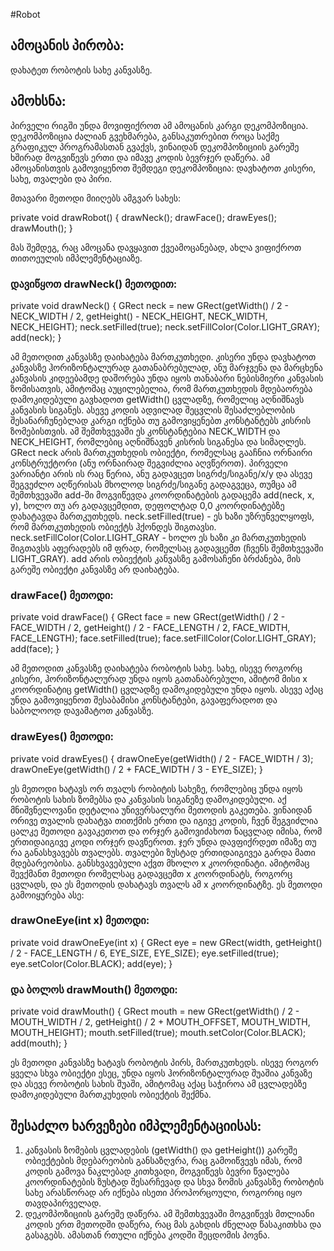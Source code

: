#Robot

## ამოცანის პირობა:
დახატეთ რობოტის სახე კანვასზე.

## ამოხსნა:
პირველი რიგში უნდა მოვიფიქროთ ამ ამოცანის კარგი დეკომპოზიცია. დეკომპოზიცია ძალიან გვეხმარება, განსაკუთრებით როცა საქმე გრაფიკულ პროგრამასთან გვაქვს, ვინაიდან დეკომპოზიციის გარეშე ხშირად მოგვიწევს ერთი და იმავე კოდის ბევრჯერ დაწერა. 
ამ ამოცანისთვის გამოვიყენოთ შემდეგი დეკომპოზიცია: დავხატოთ კისერი, სახე, თვალები და პირი.

მთავარი მეთოდი მიიღებს ამგვარ სახეს:

private void drawRobot() {
	drawNeck();
	drawFace();
	drawEyes();
	drawMouth();
}

მას შემდეგ, რაც ამოცანა დავყავით ქვეამოცანებად, ახლა ვიფიქროთ თითოეულის იმპლემენტაციაზე. 

### დავიწყოთ drawNeck() მეთოდით:

private void drawNeck() {
	GRect neck = new GRect(getWidth() / 2 - NECK_WIDTH / 2, getHeight() - NECK_HEIGHT, NECK_WIDTH, NECK_HEIGHT);
	neck.setFilled(true);
	neck.setFillColor(Color.LIGHT_GRAY);
	add(neck);
}

ამ მეთოდით კანვასზე დაიხატება მართკუთხედი. კისერი უნდა დავხატოთ კანვასზე ჰორიზონტალურად გათანაბრებულად, ანუ მარჯვენა და მარცხენა კანვასის კიდეებამდე დაშორება უნდა იყოს თანაბარი ნებისმიერი კანვასის ზომისათვის, ამიტომაც აუცილებელია, რომ მართკუთხედის მდებაორება დამოკიდებული გავხადოთ getWidth() ცვლადზე, რომელიც აღნიშნავს კანვასის სიგანეს. ასევე კოდის ადვილად შეცვლის შესაძლებლობის შესანარჩუნებლად კარგი იქნება თუ გამოვიყენებთ კონსტანტებს კისრის ზომებისთვის. ამ შემთხვევაში ეს კონსტანტებია NECK_WIDTH და NECK_HEIGHT, რომლებიც აღნიშნავენ კისრის სიგანესა და სიმაღლეს. GRect neck არის მართკუთხედის ობიექტი, რომელსაც გააჩნია ორნაირი კონსტრუქტორი (ანუ ორნაირად შეგვიძლია აღვწეროთ). პირველი ვარიანტი არის ის რაც წერია, ანუ გადავცეთ  სიგრძე/სიგანე/x/y და ასევე შეგვეძლო აღწერისას მხოლოდ სიგრძე/სიგანე გადაგვეცა, თუმცა ამ შემთხვევაში add-ში მოგვიწევდა კოორდინატების გადაცემა add(neck, x, y), ხოლო თუ არ გადავცემდით, დეფოლტად 0,0 კოორდინატებზე დახატავდა მართკუთხედს. neck.setFilled(true) - ეს ხაზი უზრუნველყოფს, რომ მართკუთხედის ობიექტს ჰქონდეს შიგთავსი. neck.setFillColor(Color.LIGHT_GRAY - ხოლო ეს ხაზი კი მართკუთხედის შიგთავსს აფერადებს იმ ფრად, რომელსაც გადავცემთ (ჩვენს შემთხვევაში LIGHT_GRAY). add არის ობიექტის კანვასზე გამოსაჩენი ბრძანება, მის გარეშე ობიექტი კანვასზე არ დაიხატება.

### drawFace() მეთოდი:

private void drawFace() {
	GRect face = new GRect(getWidth() / 2 - FACE_WIDTH / 2, getHeight() / 2 - FACE_LENGTH / 2, FACE_WIDTH,
			FACE_LENGTH);
	face.setFilled(true);
	face.setFillColor(Color.LIGHT_GRAY);
	add(face);
}

ამ მეთოდით კანვასზე დაიხატება რობოტის სახე. სახე, ისევე როგორც კისერი, ჰორიზონტალურად უნდა იყოს გათანაბრებული, ამიტომ მისი x კოორდინატიც getWidth() ცვლადზე დამოკიდებული უნდა იყოს. ასევე აქაც უნდა გამოვიყენოთ შესაბამისი კონსტანტები, გავაფერადოთ და საბოლოოდ დავამატოთ კანვასზე.

### drawEyes() მეთოდი:
private void drawEyes() {
	drawOneEye(getWidth() / 2 - FACE_WIDTH / 3);
	drawOneEye(getWidth() / 2 + FACE_WIDTH / 3 - EYE_SIZE);
}

ეს მეთოდი ხატავს ორ თვალს რობიტის სახეზე, რომლებიც უნდა იყოს რობოტის სახის ზომებსა და კანვასის სიგანეზე დამოკიდებული. აქ მნიშვნელოვანი დეტალია უნივერსალური მეთოდის გაკეთება. ვინაიდან ორივე თვალის დახატვა თითქმის ერთი და იგივე კოდის, ჩვენ შეგვიძლია ცალკე მეთოდი გავაკეთოთ და ორჯერ გამოვიძახოთ ნაცვლად იმისა, რომ ერთიდაიგივე კოდი ორჯერ დავწეროთ. ჯერ უნდა დავფიქრდეთ იმაზე თუ რა განასხვავებს თვალებს. თვალები ზუსტად ერთიდაიგივეა გარდა მათი მდებარეობისა. განსხვავებული აქვთ მხოლო x კოორდინატი. ამიტომაც შევქმანთ მეთოდი რომელსაც გადავცემთ x კოორდინატს, როგორც ცვლადს, და ეს მეთოდის დახატავს თვალს ამ x კოორდინატზე. ეს მეთოდი გამოიყურება ასე:

### drawOneEye(int x) მეთოდი:

private void drawOneEye(int x) {
	GRect eye = new GRect(width, getHeight() / 2 - FACE_LENGTH / 6, EYE_SIZE, EYE_SIZE);
	eye.setFilled(true);
	eye.setColor(Color.BLACK);
	add(eye);
}


### და ბოლოს drawMouth() მეთოდი:

private void drawMouth() {
	GRect mouth = new GRect(getWidth() / 2 - MOUTH_WIDTH / 2, getHeight() / 2 + MOUTH_OFFSET, 
			MOUTH_WIDTH, MOUTH_HEIGHT);
	mouth.setFilled(true);
	mouth.setColor(Color.BLACK);
	add(mouth);
}

ეს მეთოდი კანვასზე ხატავს რობოტის პირს, მართკუთხედს. ისევე როგორ ყველა სხვა ობიექტი ესეც, უნდა იყოს ჰორიზონტალურად შუაშია კანვაზე და ასევე რობოტის სახის შუაში, ამიტომაც აქაც საჭიროა ამ ცვლადებზე დამოკიდებული მართკუხედის ობიექტის შექმნა.

## შესაძლო ხარვეზები იმპლემენტაციისას:
1. კანვასის ზომების ცვლადების (getWidth() და getHeight()) გარეშე ობიექტების მდებარეობის განსაზღვრა, რაც გამოიწვევს იმას, რომ კოდის გამოვა ნაკლებად კითხვადი, მოგვიწევს ბევრი წვალება კოორდინატების ზუსტად შესარჩევად და სხვა ზომის კანვასზე რობოტის სახე არასწორად არ იქნება ისეთი პროპორცოული, როგორიც იყო თავდაპირველად.
2. დეკომპოზიციის გარეშე დაწერა. ამ შემთხვევაში მოგვიწევს მთლიანი კოდის ერთ მეთოდში დაწერა, რაც მას გახდის ძნელად წასაკითხსა და გასაგებს. ამასთან რთული იქნება კოდში შეცდომის პოვნა.